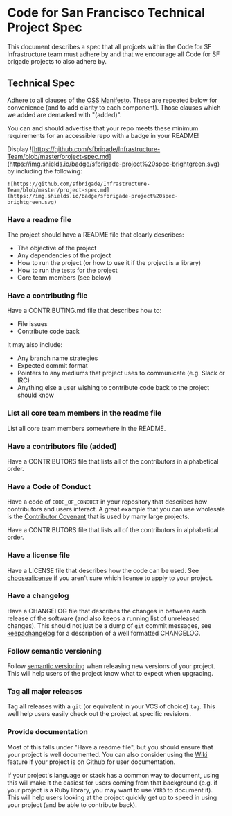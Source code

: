 # Code for San Francisco Technical Project Spec

This document describes a spec that all projcets within the Code for SF
Infrastructure team must adhere by and that we encourage all Code for SF
brigade projects to also adhere by.

## Technical Spec

Adhere to all clauses of the [OSS Manifesto](http://ossmanifesto.org/). These
are repeated below for convenience (and to add clarity to each component).
Those clauses which we added are demarked with "(added)".

You can and should advertise that your repo meets these minimum requirements
for an accessible repo with a badge in your README!

Display ![https://github.com/sfbrigade/Infrastructure-Team/blob/master/project-spec.md](https://img.shields.io/badge/sfbrigade-project%20spec-brightgreen.svg) by including the following:

```
![https://github.com/sfbrigade/Infrastructure-Team/blob/master/project-spec.md](https://img.shields.io/badge/sfbrigade-project%20spec-brightgreen.svg)
```

### Have a readme file

The project should have a README file that clearly describes:

- The objective of the project
- Any dependencies of the project
- How to run the project (or how to use it if the project is a library)
- How to run the tests for the project
- Core team members (see below)

### Have a contributing file

Have a CONTRIBUTING.md file that describes how to:

- File issues
- Contribute code back

It may also include:

- Any branch name strategies
- Expected commit format
- Pointers to any mediums that project uses to communicate (e.g. Slack or IRC)
- Anything else a user wishing to contribute code back to the project should
  know

### List all core team members in the readme file

List all core team members somewhere in the README.

### Have a contributors file (added)

Have a CONTRIBUTORS file that lists all of the contributors in alphabetical order.

### Have a Code of Conduct

Have a code of `CODE_OF_CONDUCT` in your repository that describes how contributors and users interact. A great example that you can use wholesale is the [Contributor Covenant](http://contributor-covenant.org/) that is used by many large projects.

Have a CONTRIBUTORS file that lists all of the contributors in alphabetical order.

### Have a license file

Have a LICENSE file that describes how the code can be used. See
[choosealicense](http://choosealicense.com/) if you aren't sure which license
to apply to your project.

### Have a changelog

Have a CHANGELOG file that describes the changes in between each release of the
software (and also keeps a running list of unreleased changes). This should not
just be a dump of `git` commit messages, see
[keepachangelog](http://keepachangelog.com/) for a description of a well
formatted CHANGELOG.

### Follow semantic versioning

Follow [semantic versioning](http://semver.org/) when releasing new versions of
your project. This will help users of the project know what to expect when
upgrading.

### Tag all major releases

Tag all releases with a `git` (or equivalent in your VCS of choice) `tag`. This
well help users easily check out the project at specific revisions.

### Provide documentation

Most of this falls under "Have a readme file", but you should ensure that your
project is well documented. You can also consider using the
[Wiki](https://help.github.com/articles/about-github-wikis/) feature if your
project is on Github for user documentation.

If your project's language or stack has a common way to document, using this
will make it the easiest for users coming from that background (e.g. if your
project is a Ruby library, you may want to use `YARD` to document it). This
will help users looking at the project quickly get up to speed in using your
project (and be able to contribute back).

